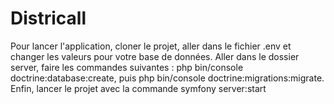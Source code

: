 # Districall

Pour lancer l'application, cloner le projet, aller dans le fichier .env et changer les valeurs pour votre base de données. 
Aller dans le dossier server, faire les commandes suivantes : php bin/console doctrine:database:create, puis php bin/console doctrine:migrations:migrate.
Enfin, lancer le projet avec la commande symfony server:start
